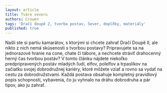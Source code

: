 ```yaml
---
layout: article
title: Tváre severu
authors: Crowen
tags: 'Dračí doupě 2, tvorba postav, Sever, doplňky, materiály'
published: true
---
```


Našli ste si partiu kamarátov, s ktorými si chcete zahrať Dračí Doupě II,
ale nikto z nich nemá skúsenosti s tvorbou postavy? Pripravujete sa na
jednorazové hranie na cone, chate či tábore, a nechcete stráviť drahocenný
herný čas tvorbou postáv? V tomto článku nájdete niekoľko predpripravených
postáv mladých ľudí, elfov, polelfov a trpaslíkov na začiatku
svojej dobrodružnej kariéry, ktoré môžete vziať a rovno sa vydať na cestu
za dobrodružstvami. Každá postava obsahuje kompletný pravidlový popis
schopností, vybavenia, čo ju vyhnalo na dráhu dobrodruha a pár tipov, ako
ju zahrať.
